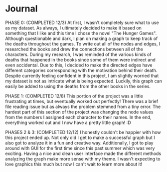 # Journal

PHASE 0: (COMPLETED 12/3)
    At first, I wasn't completely sure what to use as my dataset. As always, I ultimately decided to make it based on something that I like and this time I chose the novel "The Hunger Games". Although questionable and dark, I plan on making a graph to keep track of the deaths throughout the games. To write out all of the nodes and edges, I researched the books and drew the connections between all of the characters. During my research, I was reminded of the various kinds of deaths that happened in the books since some of them were indirect and even accidental. Due to this, I decided to make the directed edges have different categories corresponding with the motivation behind their death. Despite currently feeling confident in this project, I am slightly worried that my dataset is not as intricate what is being expected. Luckily, this graph can easily be added to using the deaths from the other books in the series. 

PHASE 1: (COMPLETED 12/8)
    This portion of the project was a little frustrating at times, but eventually worked out perfectly! There was a brief file reading issue but as always the problem stemmed from a tiny error. The hardest part of this section of the project was changing the node values from the numbers I assigned each character to their names. In the end, everything worked out and I now have a pretty little graph! :D

PHASES 2 & 3: (COMPLETED 12/12)
    I honestly couldn't be happier with how this project ended up. Not only did I get to make a successful graph but I also got to analyze it in a fun and creative way. Additionally, I got to play around with GUI for the first time since this past summer which was very exciting. Having a nice and clean user interface made the different methods analyzing the graph make more sense with my theme. I wasn't expecting to love graphics this much but now I can't wait to learn more about it!